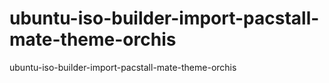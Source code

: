 # ubuntu-iso-builder-import-pacstall-mate-theme-orchis
ubuntu-iso-builder-import-pacstall-mate-theme-orchis
